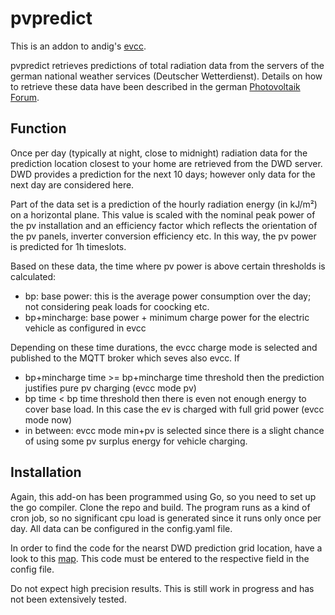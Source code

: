 # pvpredict

This is an addon to andig's [evcc](https://github.com/andig/evcc).  

pvpredict retrieves predictions of total radiation data from the servers of the german national weather services (Deutscher Wetterdienst). Details on how to
retrieve these data have been described in the german 
[Photovoltaik Forum](https://www.photovoltaikforum.com/wissen/entry/39-kostenfreie-photovoltaik-leistungsprognose-f%C3%BCr-10-tageszeitfenster-mit-kostenfre/).

## Function

Once per day (typically at night, close to midnight) radiation data for the prediction location closest to your home are retrieved from the DWD server. 
DWD provides a prediction for the next 10 days; however only data for the next day are considered here.  

Part of the data set is a prediction of the hourly radiation energy (in kJ/m²) on a horizontal plane. This value is scaled with the nominal peak power of 
the pv installation and an efficiency factor which reflects the orientation of the pv panels, inverter conversion efficiency etc. In this way, the pv power
is predicted for 1h timeslots.

Based on these data, the time  where pv power is above certain thresholds is calculated:

* bp: base power: this is the average power consumption over the day; not considering peak loads for coocking etc.
* bp+mincharge: base power + minimum charge power for the electric vehicle as configured in evcc  

Depending on these time durations, the evcc charge mode is selected and published to the MQTT broker which seves also evcc. 
If

* bp+mincharge time  >= bp+mincharge time threshold then the prediction justifies pure pv charging (evcc mode pv)
* bp time < bp time threshold then there is even not enough energy to cover base load. In this case the ev is charged with full grid power (evcc mode now)
* in between: evcc mode min+pv is selected since there is a slight chance of using some pv surplus energy for vehicle charging.  

## Installation
Again, this add-on has been programmed using Go, so you need to set up the go compiler. Clone the repo and build. The program runs as a kind of cron job,
so no significant cpu load is generated since it runs only once per day. All data can be configured in the config.yaml file.  

In order to find the code for the nearst DWD prediction grid location, have a look to this [map](https://wettwarn.de/mosmix/mosmix.html). This code must be 
entered to the respective field in the config file.  

Do not expect high precision results. This is still work in progress and has not been extensively tested.

